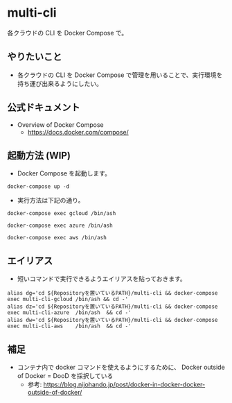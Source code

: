 # multi-cli

各クラウドの CLI を Docker Compose で。

## やりたいこと

+ 各クラウドの CLI を Docker Compose で管理を用いることで、実行環境を持ち運び出来るようにしたい。

## 公式ドキュメント

+ Overview of Docker Compose
  + https://docs.docker.com/compose/

## 起動方法 (WIP)

+ Docker Compose を起動します。

```
docker-compose up -d
```

+ 実行方法は下記の通り。

```
docker-compose exec gcloud /bin/ash
```
```
docker-compose exec azure /bin/ash
```
```
docker-compose exec aws /bin/ash
```

## エイリアス

+ 短いコマンドで実行できるようエイリアスを貼っておきます。

```
alias dg='cd ${Repositoryを置いているPATH}/multi-cli && docker-compose exec multi-cli-gcloud /bin/ash && cd -' 
alias dz='cd ${Repositoryを置いているPATH}/multi-cli && docker-compose exec multi-cli-azure  /bin/ash  && cd -'
alias dw='cd ${Repositoryを置いているPATH}/multi-cli && docker-compose exec multi-cli-aws    /bin/ash  && cd -'
```

## 補足

+ コンテナ内で docker コマンドを使えるようにするために、 Docker outside of Docker = DooD を採択している
  + 参考: https://blog.nijohando.jp/post/docker-in-docker-docker-outside-of-docker/

